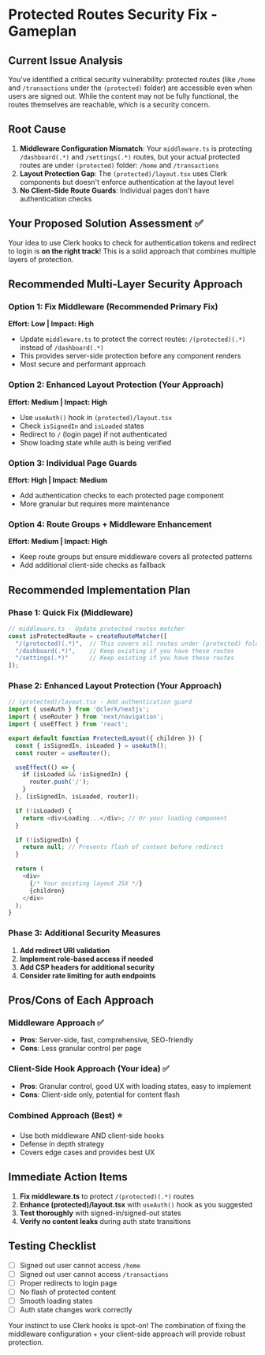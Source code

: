 # Protected Routes Security Fix - Gameplan

## Current Issue Analysis
You've identified a critical security vulnerability: protected routes (like `/home` and `/transactions` under the `(protected)` folder) are accessible even when users are signed out. While the content may not be fully functional, the routes themselves are reachable, which is a security concern.

## Root Cause
1. **Middleware Configuration Mismatch**: Your `middleware.ts` is protecting `/dashboard(.*)` and `/settings(.*)` routes, but your actual protected routes are under `(protected)` folder: `/home` and `/transactions`
2. **Layout Protection Gap**: The `(protected)/layout.tsx` uses Clerk components but doesn't enforce authentication at the layout level
3. **No Client-Side Route Guards**: Individual pages don't have authentication checks

## Your Proposed Solution Assessment ✅
Your idea to use Clerk hooks to check for authentication tokens and redirect to login is **on the right track**! This is a solid approach that combines multiple layers of protection.

## Recommended Multi-Layer Security Approach

### Option 1: Fix Middleware (Recommended Primary Fix)
**Effort: Low | Impact: High**
- Update `middleware.ts` to protect the correct routes: `/(protected)(.*)` instead of `/dashboard(.*)`
- This provides server-side protection before any component renders
- Most secure and performant approach

### Option 2: Enhanced Layout Protection (Your Approach)
**Effort: Medium | Impact: High** 
- Use `useAuth()` hook in `(protected)/layout.tsx`
- Check `isSignedIn` and `isLoaded` states
- Redirect to `/` (login page) if not authenticated
- Show loading state while auth is being verified

### Option 3: Individual Page Guards
**Effort: High | Impact: Medium**
- Add authentication checks to each protected page component
- More granular but requires more maintenance

### Option 4: Route Groups + Middleware Enhancement
**Effort: Medium | Impact: High**
- Keep route groups but ensure middleware covers all protected patterns
- Add additional client-side checks as fallback

## Recommended Implementation Plan

### Phase 1: Quick Fix (Middleware)
```typescript
// middleware.ts - Update protected routes matcher
const isProtectedRoute = createRouteMatcher([
  "/(protected)(.*)",  // This covers all routes under (protected) folder
  "/dashboard(.*)",    // Keep existing if you have these routes
  "/settings(.*)"      // Keep existing if you have these routes
]);
```

### Phase 2: Enhanced Layout Protection (Your Approach)
```typescript
// (protected)/layout.tsx - Add authentication guard
import { useAuth } from '@clerk/nextjs';
import { useRouter } from 'next/navigation';
import { useEffect } from 'react';

export default function ProtectedLayout({ children }) {
  const { isSignedIn, isLoaded } = useAuth();
  const router = useRouter();

  useEffect(() => {
    if (isLoaded && !isSignedIn) {
      router.push('/');
    }
  }, [isSignedIn, isLoaded, router]);

  if (!isLoaded) {
    return <div>Loading...</div>; // Or your loading component
  }

  if (!isSignedIn) {
    return null; // Prevents flash of content before redirect
  }

  return (
    <div>
      {/* Your existing layout JSX */}
      {children}
    </div>
  );
}
```

### Phase 3: Additional Security Measures
1. **Add redirect URI validation**
2. **Implement role-based access if needed**
3. **Add CSP headers for additional security**
4. **Consider rate limiting for auth endpoints**

## Pros/Cons of Each Approach

### Middleware Approach ✅
- **Pros**: Server-side, fast, comprehensive, SEO-friendly
- **Cons**: Less granular control per page

### Client-Side Hook Approach (Your idea) ✅  
- **Pros**: Granular control, good UX with loading states, easy to implement
- **Cons**: Client-side only, potential for content flash

### Combined Approach (Best) ⭐
- Use both middleware AND client-side hooks
- Defense in depth strategy
- Covers edge cases and provides best UX

## Immediate Action Items
1. **Fix middleware.ts** to protect `/(protected)(.*)` routes
2. **Enhance (protected)/layout.tsx** with `useAuth()` hook as you suggested
3. **Test thoroughly** with signed-in/signed-out states
4. **Verify no content leaks** during auth state transitions

## Testing Checklist
- [ ] Signed out user cannot access `/home`
- [ ] Signed out user cannot access `/transactions`  
- [ ] Proper redirects to login page
- [ ] No flash of protected content
- [ ] Smooth loading states
- [ ] Auth state changes work correctly

Your instinct to use Clerk hooks is spot-on! The combination of fixing the middleware configuration + your client-side approach will provide robust protection.